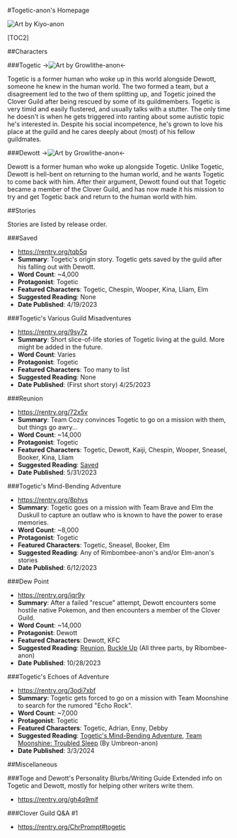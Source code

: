 #Togetic-anon's Homepage

![Art by Kiyo-anon](https://cloverguild.com/booru/data/posts/386_a774940ebcb6f775.png)

[TOC2]

##Characters

###Togetic
->![Art by Growlithe-anon](https://files.catbox.moe/mn98wl.png)<-

Togetic is a former human who woke up in this world alongside Dewott, someone he knew in the human world. The two formed a team, but a disagreement led to the two of them splitting up, and Togetic joined the Clover Guild after being rescued by some of its guildmembers. Togetic is very timid and easily flustered, and usually talks with a stutter. The only time he doesn't is when he gets triggered into ranting about some autistic topic he's interested in. Despite his social incompetence, he's grown to love his place at the guild and he cares deeply about (most) of his fellow guildmates.

###Dewott
->![Art by Growlithe-anon](https://files.catbox.moe/1uvbil.png)<-

Dewott is a former human who woke up alongside Togetic. Unlike Togetic, Dewott is hell-bent on returning to the human world, and he wants Togetic to come back with him. After their argument, Dewott found out that Togetic became a member of the Clover Guild, and has now made it his mission to try and get Togetic back and return to the human world with him.

##Stories

Stories are listed by release order.

###Saved
- https://rentry.org/tqb5q
- **Summary**: Togetic's origin story. Togetic gets saved by the guild after his falling out with Dewott.
- **Word Count**: ~4,000
- **Protagonist**: Togetic
- **Featured Characters**: Togetic, Chespin, Wooper, Kina, Lliam, Elm
- **Suggested Reading**: None 
- **Date Published**: 4/19/2023

###Togetic's Various Guild Misadventures
- https://rentry.org/9sy7z
- **Summary**: Short slice-of-life stories of Togetic living at the guild. More might be added in the future.
- **Word Count**: Varies
- **Protagonist**: Togetic
- **Featured Characters**: Too many to list 
- **Suggested Reading**: None 
- **Date Published**: (First short story) 4/25/2023

###Reunion
- https://rentry.org/72x5v
- **Summary**: Team Cozy convinces Togetic to go on a mission with them, but things go awry... 
- **Word Count**: ~14,000
- **Protagonist**: Togetic
- **Featured Characters**: Togetic, Dewott, Kaiji, Chespin, Wooper, Sneasel, Booker, Kina, Lliam
- **Suggested Reading**: [Saved](https://rentry.org/tqb5q)
- **Date Published**: 5/31/2023

###Togetic's Mind-Bending Adventure
- https://rentry.org/8phvs
- **Summary**: Togetic goes on a mission with Team Brave and Elm the Duskull to capture an outlaw who is known to have the power to erase memories.
- **Word Count**: ~8,000
- **Protagonist**: Togetic
- **Featured Characters**: Togetic, Sneasel, Booker, Elm
- **Suggested Reading**: Any of Rimbombee-anon's and/or Elm-anon's stories
- **Date Published**: 6/12/2023

###Dew Point
- https://rentry.org/iqr9y
- **Summary**: After a failed "rescue" attempt, Dewott encounters some hostile native Pokemon, and then encounters a member of the Clover Guild.
- **Word Count**: ~14,000
- **Protagonist**: Dewott
- **Featured Characters**: Dewott, KFC 
- **Suggested Reading**: [Reunion](https://rentry.org/72x5v), [Buckle Up](https://rentry.org/RibombeeBuckler1) (All three parts, by Ribombee-anon)
- **Date Published**: 10/28/2023

###Togetic's Echoes of Adventure
- https://rentry.org/3odi7xbf
- **Summary**: Togetic gets forced to go on a mission with Team Moonshine to search for the rumored "Echo Rock".
- **Word Count**: ~7,000
- **Protagonist**: Togetic
- **Featured Characters**: Togetic, Adrian, Enny, Debby
- **Suggested Reading**: [Togetic's Mind-Bending Adventure](https://rentry.org/8phvs), [Team Moonshine: Troubled Sleep](https://rentry.org/moonshinesleep) (By Umbreon-anon)
- **Date Published**: 3/3/2024

##Miscellaneous

###Toge and Dewott's Personality Blurbs/Writing Guide
Extended info on Togetic and Dewott, mostly for helping other writers write them.
 - https://rentry.org/gh4q9mif

###Clover Guild Q&A #1
 - https://rentry.org/ChrPrompt#togetic